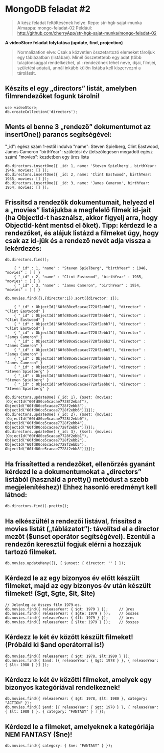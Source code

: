 # MongoDB feladat #2

> A kész feladat feltöltésének helye:
> Repo: str-hgk-sajat-munka
> Almappa: mongo-feladat-02
> Például: http://github.com/cherryApp/str-hgk-sajat-munka/mongo-feladat-02

**A videoStore feladat folytatása (update, find, projection)**

> Normalization elve: Csak a közvetlen összetartozó elemeket tároljuk egy táblázatban (listában). Minél összetettebb egy adat (több tulajdonsággal rendelkezhet, pl.: rendezőnek lehet neve, díjai, filmjei, születési adatai), annál inkább külön listába kell kiszervezni a tárolását.

## Készíts el egy „directors” listát, amelyben filmrendezőket fogunk tárolni!
```
use videoStore;
db.createCollection('directors');
```

## Ments el benne 3 „rendező” dokumentumot az insertOne() parancs segítségével:
"_id": egész szám 1-estől indulva
"name": Steven Spielberg, Clint Eastwood, James Cameron
"birthYear": születési év (tetszőlegesen megadott egész szám)
"movies": kezdetben egy üres lista
```
db.directors.insertOne({ _id: 1, name: 'Steven Spielberg', birthYear: 1946, movies: [] });
db.directors.insertOne({ _id: 2, name: 'Clint Eastwood', birthYear: 1935, movies: [] });
db.directors.insertOne({ _id: 3, name: 'James Cameron', birthYear: 1954, movies: [] });
```

## Frissítsd a rendezők dokumentumait, helyezd el a „movies” listájukba a megfelelő filmek id-jait (ha ObjectId-t használsz, akkor figyelj arra, hogy ObjectId-ként mentsd el őket). Tipp: kérdezd le a rendezőket, és alájuk listázd a filmeket úgy, hogy csak az id-jük és a rendező nevét adja vissza a lekérdezés:
```
db.directors.find();
```
```
    { "_id" : 1, "name" : "Steven Spielberg", "birthYear" : 1946, "movies" : [ ] }
    { "_id" : 2, "name" : "Clint Eastwood", "birthYear" : 1935, "movies" : [ ] }
    { "_id" : 3, "name" : "James Cameron", "birthYear" : 1954, "movies" : [ ] }
```
```
db.movies.find({},{director:1}).sort({director: 1});
```
```
    { "_id" : ObjectId("60fd80ce5cacae7728f2ebb0"), "director" : "Clint Eastwood" }
    { "_id" : ObjectId("60fd80ce5cacae7728f2ebb4"), "director" : "Clint Eastwood" }
    { "_id" : ObjectId("60fd80ce5cacae7728f2ebb7"), "director" : "Clint Eastwood" }
    { "_id" : ObjectId("60fd80ce5cacae7728f2ebb1"), "director" : "James Cameron" }
    { "_id" : ObjectId("60fd80ce5cacae7728f2ebb2"), "director" : "James Cameron" }
    { "_id" : ObjectId("60fd80ce5cacae7728f2ebb5"), "director" : "James Cameron" }
    { "_id" : ObjectId("60fd80ce5cacae7728f2ebb8"), "director" : "James Cameron" }
    { "_id" : ObjectId("60fd80ce5cacae7728f2ebaf"), "director" : "Steven Spielberg" }
    { "_id" : ObjectId("60fd80ce5cacae7728f2ebb3"), "director" : "Steven Spielberg" }
    { "_id" : ObjectId("60fd80ce5cacae7728f2ebb6"), "director" : "Steven Spielberg" }
```
```
db.directors.updateOne( {_id: 1}, {$set: {movies: [ObjectId("60fd80ce5cacae7728f2ebaf"), ObjectId("60fd80ce5cacae7728f2ebb3"), ObjectId("60fd80ce5cacae7728f2ebb6")]}});
db.directors.updateOne( {_id: 2}, {$set: {movies: [ObjectId("60fd80ce5cacae7728f2ebb0"), ObjectId("60fd80ce5cacae7728f2ebb4"), ObjectId("60fd80ce5cacae7728f2ebb7")]}});
db.directors.updateOne( {_id: 3}, {$set: {movies: [ObjectId("60fd80ce5cacae7728f2ebb1"), ObjectId("60fd80ce5cacae7728f2ebb2"), ObjectId("60fd80ce5cacae7728f2ebb5"), ObjectId("60fd80ce5cacae7728f2ebb8")]}});
```

## Ha frissítetted a rendezőket, ellenőrzés gyanánt kérdezd le a dokumentumokat a „directors” listából (használd a pretty() metódust a szebb megjelenítéshez)! Ehhez hasonló eredményt kell látnod:
```
db.directors.find().pretty();
```

## Ha elkészültél a rendezői listával, frissítsd a movies listát („táblázatot”): távolítsd el a director mezőt ($unset operátor segítségével). Ezentúl a rendezőn keresztül fogjuk elérni a hozzájuk tartozó filmeket.
```
db.movies.updateMany({}, { $unset: { director: '' } });
```

## Kérdezd le az egy bizonyos év előtt készült filmeket, majd az egy bizonyos év után készült filmeket! ($gt, $gte, $lt, $lte)
```
// Jelenleg az összes film 1979-es.
db.movies.find({ releaseYear: { $gt: 1979 } });     // üres
db.movies.find({ releaseYear: { $gte: 1979 } });    // összes
db.movies.find({ releaseYear: { $lt: 1979 } });     // üres
db.movies.find({ releaseYear: { $lte: 1979 } });    // összes
```

## Kérdezz le két év között készült filmeket! (Próbáld ki $and operátorral is!)
```
db.movies.find({ releaseYear: { $gt: 1978, $lt:1980 } });
db.movies.find({ $and: [{ releaseYear: { $gt: 1978 } }, { releaseYear: { $lt: 1980 } }] });
```

## Kérdezz le két év közötti filmeket, amelyek egy bizonyos kategóriával rendelkeznek!
```
db.movies.find({ releaseYear: { $gt: 1978, $lt: 1980 }, category: "ACTION" });
db.movies.find({ $and: [{ releaseYear: { $gt: 1978 } }, { releaseYear: { $lt: 1980 } }, { category: "FANTASY" } ] });
```

## Kérdezd le a filmeket, amelyeknek a kategóriája NEM FANTASY ($ne)!
```
db.movies.find({ category: { $ne: "FANTASY" } });
```